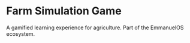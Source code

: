 # Farm Simulation Game

A gamified learning experience for agriculture. Part of the EmmanuelOS ecosystem.
